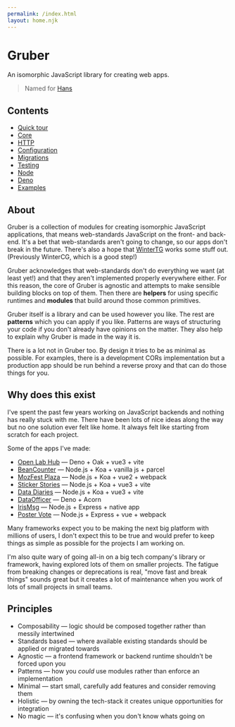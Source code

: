 ```yaml
---
permalink: /index.html
layout: home.njk
---
```


# Gruber

An isomorphic JavaScript library for creating web apps.

> Named for [Hans](https://purl.r0b.io/gruber)

## Contents

- [Quick tour](/quick-tour/)
- [Core](/core/)
- [HTTP](/http/)
- [Configuration](/config/)
- [Migrations](/core#migrations)
- [Testing](/testing/)
- [Node](/node/)
- [Deno](/deno/)
- [Examples](/examples/)

## About

Gruber is a collection of modules for creating isomorphic JavaScript applications, that means web-standards JavaScript on the front- and back-end. It's a bet that web-standards aren't going to change, so our apps don't break in the future. There's also a hope that [WinterTG](https://wintertc.org/work) works some stuff out. (Previously WinterCG, which is a good step!)

Gruber acknowledges that web-standards don't do everything we want (at least yet!) and that they aren't implemented properly everywhere either.
For this reason, the core of Gruber is agnostic and attempts to make sensible building blocks on top of them. Then there are **helpers** for using specific runtimes and **modules** that build around those common primitives.

Gruber itself is a library and can be used however you like. The rest are **patterns** which you can apply if you like.
Patterns are ways of structuring your code if you don't already have opinions on the matter.
They also help to explain why Gruber is made in the way it is.

There is a lot not in Gruber too. By design it tries to be as minimal as possible.
For examples, there is a development CORs implementation but a production app should be run behind a reverse proxy and that can do those things for you.

## Why does this exist

I've spent the past few years working on JavaScript backends and nothing has really stuck with me.
There have been lots of nice ideas along the way but no one solution ever felt like home.
It always felt like starting from scratch for each project.

Some of the apps I've made:

- [Open Lab Hub](https://github.com/digitalinteraction/hub.openlab.dev) — Deno + Oak + vue3 + vite
- [BeanCounter](https://github.com/digitalinteraction/beancounter) — Node.js + Koa + vanilla js + parcel
- [MozFest Plaza](https://github.com/digitalinteraction/mozfest) — Node.js + Koa + vue2 + webpack
- [Sticker Stories](https://github.com/digitalinteraction/sticker-stories) — Node.js + Koa + vue3 + vite
- [Data Diaries](https://github.com/digitalinteraction/data-diaries) — Node.js + Koa + vue3 + vite
- [DataOfficer](https://github.com/digitalinteraction/data-officer) — Deno + Acorn
- [IrisMsg](https://github.com/digitalinteraction/iris-msg/tree/master) — Node.js + Express + native app
- [Poster Vote](https://github.com/digitalinteraction/poster-vote) — Node.js + Express + vue + webpack

Many frameworks expect you to be making the next big platform with millions of users,
I don't expect this to be true and would prefer to keep things as simple as possible for the projects I am working on.

I'm also quite wary of going all-in on a big tech company's library or framework,
having explored lots of them on smaller projects.
The fatigue from breaking changes or deprecations is real,
"move fast and break things" sounds great but it creates a lot of maintenance when you work of lots of small projects in small teams.

## Principles

- Composability — logic should be composed together rather than messily intertwined
- Standards based — where available existing standards should be applied or migrated towards
- Agnostic — a frontend framework or backend runtime shouldn't be forced upon you
- Patterns — how you _could_ use modules rather than enforce an implementation
- Minimal — start small, carefully add features and consider removing them
- Holistic — by owning the tech-stack it creates unique opportunities for integration
- No magic — it's confusing when you don't know whats going on
